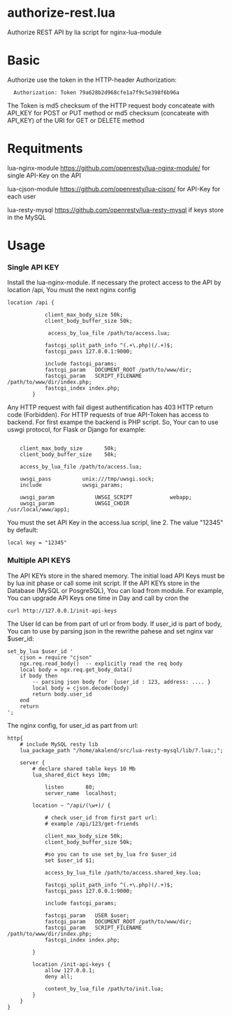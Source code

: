 # authorize-rest.lua
Authorize REST API by lia script for nginx-lua-module

# Basic
Authorize use the token in the HTTP-header Authorization:
```  
  Authorization: Token 79a628b2d968cfe1a7f9c5e398f6b96a 
```  
  
The Token is md5 checksum of the HTTP request body concateate with API_KEY  for POST or PUT method or md5 checksum (concateate with API_KEY) of the URI for GET or DELETE method    



# Requitments
lua-nginx-module      https://github.com/openresty/lua-nginx-module/  for single API-Key on the API

lua-cjson-module      https://github.com/openresty/lua-cjson/         for API-Key for each user

lua-resty-mysql       https://github.com/openresty/lua-resty-mysql    if keys store in the MySQL      

# Usage
### Single API KEY
Install the lua-nginx-module. If necessary the protect access to the API by location /api, You must the next nginx config
```
location /api {

			client_max_body_size 50k;
			client_body_buffer_size 50k;

			 access_by_lua_file /path/to/access.lua;

			fastcgi_split_path_info ^(.+\.php)(/.+)$;
			fastcgi_pass 127.0.0.1:9000;

			include fastcgi_params;
			fastcgi_param   DOCUMENT_ROOT /path/to/www/dir;
			fastcgi_param   SCRIPT_FILENAME /path/to/www/dir/index.php;
			fastcgi_index index.php;
		}

```

Any HTTP request with fail digest authentification has 403 HTTP return code (Forbidden). For HTTP requests of true API-Token  has access to backend. For first exampe the backend is PHP script. So, Your can to use uswgi protocol, for Flask or Django for example:

```

  	client_max_body_size       50k;
	client_body_buffer_size    50k;

	access_by_lua_file /path/to/access.lua;

	uwsgi_pass          unix:///tmp/uwsgi.sock;
	include             uwsgi_params;

	uwsgi_param             UWSGI_SCRIPT            webapp;
	uwsgi_param             UWSGI_CHDIR             /usr/local/www/app1;
```

You must the set API Key in the access.lua scripl, line 2. The value "12345" by default:
```
local key = "12345" 
```
### Multiple API KEYS
The API KEYs store in the shared memory. The initial load API Keys must be by lua init phase or call some init script. If the API KEYs store in the Database (MySQL or PosgreSQL), You can load from module. For example, You can upgrade API Keys one time in Day and call by cron the
```
curl http://127.0.0.1/init-api-keys
```
The User Id can be from part of url or from body. If user_id is part of body, You can to use by parsing json in the rewrithe pahese and set nginx var $user_id:
```
set_by_lua $user_id ' 
	cjson = require "cjson"
	ngx.req.read_body()  -- explicitly read the req body
	local body = ngx.req.get_body_data()
	if body then
		-- parsing json body for  {user_id : 123, address: .... }
		local body = cjson.decode(body)
		return body.user_id
	end
	return
'; 

```
The nginx config, for user_id as part from url:
```
http{
	# include MySQL resty lib
	lua_package_path "/home/akalend/src/lua-resty-mysql/lib/?.lua;;";

	server {
		# declare shared table keys 10 Mb
		lua_shared_dict keys 10m;

        	listen       80;
        	server_name  localhost;

	  	location ~ ^/api/(\w+)/ {
			
			# check user_id from first part url:
			# example /api/123/get-friends

			client_max_body_size 50k;
			client_body_buffer_size 50k;

			#so you can to use set_by_lua fro $user_id 
			set $user_id $1;
			
			access_by_lua_file /path/to/access.shared_key.lua;

			fastcgi_split_path_info ^(.+\.php)(/.+)$;
			fastcgi_pass 127.0.0.1:9000;

			include fastcgi_params;

			fastcgi_param   USER $user;
			fastcgi_param   DOCUMENT_ROOT /path/to/www/dir;
			fastcgi_param   SCRIPT_FILENAME /path/to/www/dir/index.php;
			fastcgi_index index.php;

	   	}

		location /init-api-keys {
			allow 127.0.0.1;
			deny all;

			content_by_lua_file /path/to/init.lua;	
		}
	}
}
```
